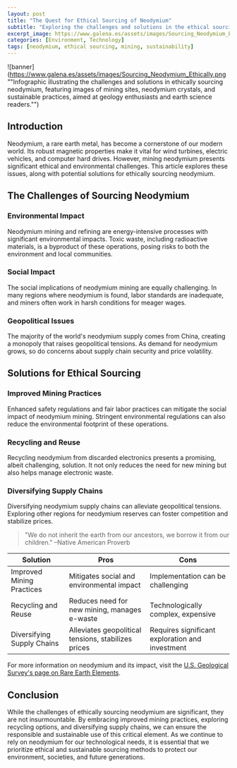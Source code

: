```yaml
---
layout: post
title: "The Quest for Ethical Sourcing of Neodymium"
subtitle: "Exploring the challenges and solutions in the ethical sourcing of neodymium, a critical element for modern technology."
excerpt_image: https://www.galena.es/assets/images/Sourcing_Neodymium_Ethically.png
categories: [Environment, Technology]
tags: [neodymium, ethical sourcing, mining, sustainability]
---
```


![banner](https://www.galena.es/assets/images/Sourcing_Neodymium_Ethically.png ""Infographic illustrating the challenges and solutions in ethically sourcing neodymium, featuring images of mining sites, neodymium crystals, and sustainable practices, aimed at geology enthusiasts and earth science readers."")

## Introduction

Neodymium, a rare earth metal, has become a cornerstone of our modern world. Its robust magnetic properties make it vital for wind turbines, electric vehicles, and computer hard drives. However, mining neodymium presents significant ethical and environmental challenges. This article explores these issues, along with potential solutions for ethically sourcing neodymium.

## The Challenges of Sourcing Neodymium

### Environmental Impact

Neodymium mining and refining are energy-intensive processes with significant environmental impacts. Toxic waste, including radioactive materials, is a byproduct of these operations, posing risks to both the environment and local communities.

### Social Impact

The social implications of neodymium mining are equally challenging. In many regions where neodymium is found, labor standards are inadequate, and miners often work in harsh conditions for meager wages.

### Geopolitical Issues

The majority of the world's neodymium supply comes from China, creating a monopoly that raises geopolitical tensions. As demand for neodymium grows, so do concerns about supply chain security and price volatility.

## Solutions for Ethical Sourcing

### Improved Mining Practices

Enhanced safety regulations and fair labor practices can mitigate the social impact of neodymium mining. Stringent environmental regulations can also reduce the environmental footprint of these operations.

### Recycling and Reuse

Recycling neodymium from discarded electronics presents a promising, albeit challenging, solution. It not only reduces the need for new mining but also helps manage electronic waste.

### Diversifying Supply Chains

Diversifying neodymium supply chains can alleviate geopolitical tensions. Exploring other regions for neodymium reserves can foster competition and stabilize prices.

> "We do not inherit the earth from our ancestors, we borrow it from our children." –Native American Proverb

| Solution | Pros | Cons |
|---|---|---|
| Improved Mining Practices | Mitigates social and environmental impact | Implementation can be challenging |
| Recycling and Reuse | Reduces need for new mining, manages e-waste | Technologically complex, expensive |
| Diversifying Supply Chains | Alleviates geopolitical tensions, stabilizes prices | Requires significant exploration and investment |

For more information on neodymium and its impact, visit the [U.S. Geological Survey's page on Rare Earth Elements](https://www.usgs.gov/centers/nmic/rare-earth-elements).

## Conclusion

While the challenges of ethically sourcing neodymium are significant, they are not insurmountable. By embracing improved mining practices, exploring recycling options, and diversifying supply chains, we can ensure the responsible and sustainable use of this critical element. As we continue to rely on neodymium for our technological needs, it is essential that we prioritize ethical and sustainable sourcing methods to protect our environment, societies, and future generations.